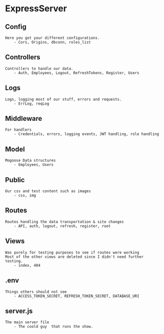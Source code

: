 # ExpressServer

## Config
    Here you got your different configurations.
        - Cors, Origins, dbconn, roles_list
## Controllers
    Controllers to handle our data.
        - Auth, Employees, Logout, RefreshTokens, Register, Users
## Logs
    Logs, logging most of our stuff, errors and requests.
        - ErrLog, reqLog
## Middleware
    For handlers
        - Credentials, errors, logging events, JWT handling, role handling
## Model
    Mogoose Data structures
        - Employees, Users
## Public
    Our css and test content such as images
        - css, img
## Routes
    Routes handling the data transportation & site changes
        - API, auth, logout, refresh, register, root
## Views
    Was purely for testing purposes to see if routes were working
    Most of the other views are deleted since I didn't need further testing.
        - index, 404
## .env
    Things others should not see
        - ACCESS_TOKEN_SECRET, REFRESH_TOKEN_SECRET, DATABASE_URI
## server.js
    The main server file
        - The coold guy  that runs the show.